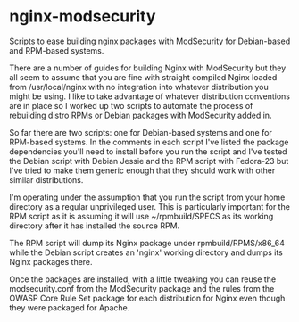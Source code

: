 # nginx-modsecurity
Scripts to ease building nginx packages with ModSecurity for Debian-based and RPM-based systems.

There are a number of guides for building Nginx with ModSecurity but they all seem to assume that you are fine with straight compiled Nginx loaded from /usr/local/nginx with no integration into whatever distribution you might be using. I like to take advantage of whatever distribution conventions are in place so I worked up two scripts to automate the process of rebuilding distro RPMs or Debian packages with ModSecurity added in.

So far there are two scripts: one for Debian-based systems and one for RPM-based systems. In the comments in each script I've listed the package dependencies you'll need to install before you run the script and I've tested the Debian script with Debian Jessie and the RPM script with Fedora-23 but I've tried to make them generic enough that they should work with other similar distributions.

I'm operating under the assumption that you run the script from your home directory as a regular unprivileged user. This is particularly important for the RPM script as it is assuming it will use ~/rpmbuild/SPECS as its working directory after it has installed the source RPM.

The RPM script will dump its Nginx package under rpmbuild/RPMS/x86_64 while the Debian script creates an 'nginx' working directory and dumps its Nginx packages there.

Once the packages are installed, with a little tweaking you can reuse the modsecurity.conf from the ModSecurity package and the rules from the OWASP Core Rule Set package for each distribution for Nginx even though they were packaged for Apache.
